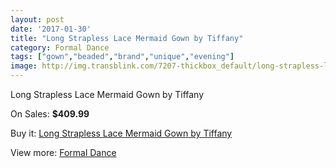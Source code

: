 ```yaml
---
layout: post
date: '2017-01-30'
title: "Long Strapless Lace Mermaid Gown by Tiffany"
category: Formal Dance
tags: ["gown","beaded","brand","unique","evening"]
image: http://img.transblink.com/7207-thickbox_default/long-strapless-lace-mermaid-gown-by-tiffany.jpg
---
```

Long Strapless Lace Mermaid Gown by Tiffany

On Sales: **$409.99**
<a href="https://www.transblink.com/en/formal-dance/2325-long-strapless-lace-mermaid-gown-by-tiffany.html"><amp-img layout="responsive" width="600" height="600" src="//img.transblink.com/7207-thickbox_default/long-strapless-lace-mermaid-gown-by-tiffany.jpg" alt="Long Strapless Lace Mermaid Gown by Tiffany 0" /></a>
<a href="https://www.transblink.com/en/formal-dance/2325-long-strapless-lace-mermaid-gown-by-tiffany.html"><amp-img layout="responsive" width="600" height="600" src="//img.transblink.com/7208-thickbox_default/long-strapless-lace-mermaid-gown-by-tiffany.jpg" alt="Long Strapless Lace Mermaid Gown by Tiffany 1" /></a>

Buy it: [Long Strapless Lace Mermaid Gown by Tiffany](https://www.transblink.com/en/formal-dance/2325-long-strapless-lace-mermaid-gown-by-tiffany.html "Long Strapless Lace Mermaid Gown by Tiffany")

View more: [Formal Dance](https://www.transblink.com/en/6-formal-dance "Formal Dance")